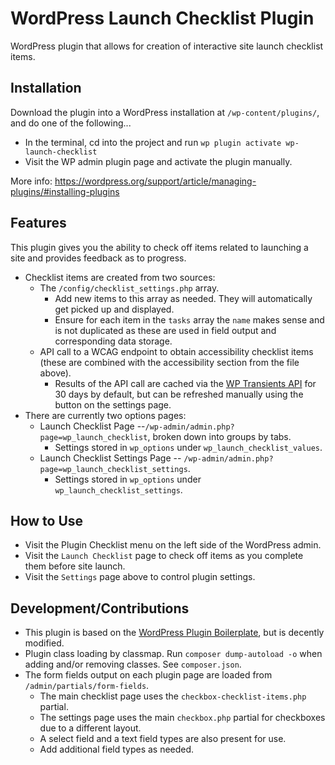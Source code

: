 # WordPress Launch Checklist Plugin

WordPress plugin that allows for creation of interactive site launch checklist items.

## Installation
Download the plugin into a WordPress installation at `/wp-content/plugins/`, and do one of the following...
* In the terminal, cd into the project and run `wp plugin activate wp-launch-checklist`
* Visit the WP admin plugin page and activate the plugin manually.

More info: https://wordpress.org/support/article/managing-plugins/#installing-plugins

## Features
This plugin gives you the ability to check off items related to launching a site and provides feedback as to progress.
* Checklist items are created from two sources:
  * The `/config/checklist_settings.php` array.
    * Add new items to this array as needed. They will automatically get picked up and displayed.
    * Ensure for each item in the `tasks` array the `name` makes sense and is not duplicated as these are used in field output and corresponding data storage. 
  * API call to a WCAG endpoint to obtain accessibility checklist items (these are combined with the accessibility section from the file above).
    * Results of the API call are cached via the [WP Transients API](https://developer.wordpress.org/apis/handbook/transients/) for 30 days by default, but can be refreshed manually using the button on the settings page.
* There are currently two options pages:
  * Launch Checklist Page --`/wp-admin/admin.php?page=wp_launch_checklist`, broken down into groups by tabs.
    * Settings stored in `wp_options` under `wp_launch_checklist_values`.
  * Launch Checklist Settings Page -- `/wp-admin/admin.php?page=wp_launch_checklist_settings`.
    * Settings stored in `wp_options` under `wp_launch_checklist_settings`.

## How to Use
* Visit the Plugin Checklist menu on the left side of the WordPress admin.
* Visit the `Launch Checklist` page to check off items as you complete them before site launch.
* Visit the `Settings` page above to control plugin settings.

## Development/Contributions
* This plugin is based on the [WordPress Plugin Boilerplate](https://wppb.me/), but is decently modified.
* Plugin class loading by classmap. Run `composer dump-autoload -o` when adding and/or removing classes. See `composer.json`.
* The form fields output on each plugin page are loaded from `/admin/partials/form-fields`.
  * The main checklist page uses the `checkbox-checklist-items.php` partial.
  * The settings page uses the main `checkbox.php` partial for checkboxes due to a different layout.
  * A select field and a text field types are also present for use.
  * Add additional field types as needed.

